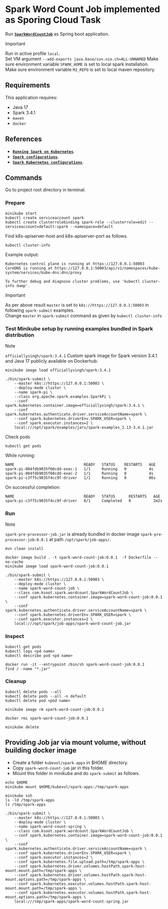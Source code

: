 # Spark Word Count Job implemented as Sporing Cloud Task

Run [**`SparkWordCountJob`**](src/main/java/com/ksoot/spark/wordcount/SparkWordCountJob.java) as Spring boot application.

> [!IMPORTANT]  
> Run in active profile `local`.  
> Set VM argument `--add-exports java.base/sun.nio.ch=ALL-UNNAMED`
> Make sure environment variable `SPARK_HOME` is set to local spark installation.  
> Make sure environment variable `M2_REPO` is set to local maven repository.  

## Requirements
This application requires:

- Java 17
- Spark 3.4.1
- `maven`
- `docker`

## References
* [**`Running Spark on Kubernetes`**](https://spark.apache.org/docs/3.4.1/running-on-kubernetes.html#cluster-mode).
* [**`Spark configurations`**](https://spark.apache.org/docs/3.4.1/configuration.html#available-properties).
* [**`Spark Kubernetes configurations`**](https://spark.apache.org/docs/3.4.1/running-on-kubernetes.html#configuration).

## Commands

Go to project root directory in terminal.

### Prepare
```shell
minikube start
kubectl create serviceaccount spark
kubectl create clusterrolebinding spark-role --clusterrole=edit --serviceaccount=default:spark --namespace=default
```

Find k8s-apiserver-host and k8s-apiserver-port as follows.
```shell
kubectl cluster-info
```
Example output:
```shell
Kubernetes control plane is running at https://127.0.0.1:50003
CoreDNS is running at https://127.0.0.1:50003/api/v1/namespaces/kube-system/services/kube-dns:dns/proxy

To further debug and diagnose cluster problems, use 'kubectl cluster-info dump'.
```

> [!IMPORTANT]
> As per above result `master` is set to `k8s://https://127.0.0.1:50003` in following `spark-submit` examples.  
> Change `master` in `spark-submit` command as given by `kubectl cluster-info`

### Test Minikube setup by running examples bundled in Spark distribution
> [!NOTE]
> `officiallysingh/spark:3.4.1` Custom spark image for Spark version 3.4.1 and Java 17 publicly available on Dockerhub.

```shell
minikube image load officiallysingh/spark:3.4.1

./bin/spark-submit \
    --master k8s://https://127.0.0.1:50003 \
    --deploy-mode cluster \
    --name spark-pi \
    --class org.apache.spark.examples.SparkPi \
    --conf spark.kubernetes.container.image=officiallysingh/spark:3.4.1 \
    --conf spark.kubernetes.authenticate.driver.serviceAccountName=spark \
    --conf spark.kubernetes.driverEnv.SPARK_USER=spark \
    --conf spark.executor.instances=2 \
    local:///opt/spark/examples/jars/spark-examples_2.13-3.4.1.jar
```
Check pods
```shell
kubectl get pods
```
While running:
```shell
NAME                               READY   STATUS    RESTARTS   AGE
spark-pi-004fdb9035f60cdd-exec-1   1/1     Running   0          4s
spark-pi-004fdb9035f60cdd-exec-2   1/1     Running   0          4s
spark-pi-c3ff5c9035f4cc9f-driver   1/1     Running   0          86s
```
On successful completion:
```shell
NAME                               READY   STATUS      RESTARTS   AGE
spark-pi-c3ff5c9035f4cc9f-driver   0/1     Completed   0          2m2s
```

### Run
> [!NOTE]
> `spark-pre-processor-job.jar` is already bundled in docker image `spark-pre-processor-job:0.0.1` at path `/opt/spark/job-apps/`.

```shell
mvn clean install

docker image build . -t spark-word-count-job:0.0.1  -f Dockerfile --no-cache
minikube image load spark-word-count-job:0.0.1

./bin/spark-submit \
    --master k8s://https://127.0.0.1:50003 \
    --deploy-mode cluster \
    --name spark-word-count-job \
    --class com.ksoot.spark.wordcount.SparkWordCountJob \
    --conf spark.kubernetes.container.image=spark-word-count-job:0.0.1 \
    --conf spark.kubernetes.authenticate.driver.serviceAccountName=spark \
    --conf spark.kubernetes.driverEnv.SPARK_USER=spark \
    --conf spark.executor.instances=2 \
    local:///opt/spark/job-apps/spark-word-count-job.jar
```

### Inspect
```shell
kubectl get pods
kubectl logs <pd name>
kubectl describe pod <pd name>

docker run -it --entrypoint /bin/sh spark-word-count-job:0.0.1
find / -name "*.jar"
```

### Cleanup
```shell
kubectl delete pods --all
kubectl delete pods --all -n default
kubectl delete pod <pod name>

minikube image rm spark-word-count-job:0.0.1

docker rmi spark-word-count-job:0.0.1

minikube delete
```

## Providing Job jar via mount volume, without building docker image

* Create a folder `kubevol/spark-apps` in $HOME directory.
* Copy `spark-word-count-job` jar in this folder.
* Mount this folder in minikube and do `spark-submit` as follows.

```shell
echo $HOME
minikube mount $HOME/kubevol/spark-apps:/tmp/spark-apps

minikube ssh
ls -ld /tmp/spark-apps
ls /tmp/spark-apps

./bin/spark-submit \
    --master k8s://https://127.0.0.1:50003 \
    --deploy-mode cluster \
    --name spark-word-count-spring \
    --class com.ksoot.spark.wordcount.SparkWordCountJob \
    --conf spark.kubernetes.container.image=spark-word-count-job:0.0.1 \
    --conf spark.kubernetes.authenticate.driver.serviceAccountName=spark \
    --conf spark.kubernetes.driverEnv.SPARK_USER=spark \
    --conf spark.executor.instances=2 \
    --conf spark.kubernetes.file.upload.path=/tmp/spark-apps \
    --conf spark.kubernetes.driver.volumes.hostPath.spark-host-mount.mount.path=/tmp/spark-apps \
    --conf spark.kubernetes.driver.volumes.hostPath.spark-host-mount.options.path=/tmp/spark-apps \
    --conf spark.kubernetes.executor.volumes.hostPath.spark-host-mount.mount.path=/tmp/spark-apps \
    --conf spark.kubernetes.executor.volumes.hostPath.spark-host-mount.options.path=/tmp/spark-apps \
    local:///tmp/spark-apps/spark-word-count-spring.jar
```